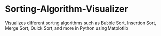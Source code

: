 # Sorting-Algorithm-Visualizer
Visualizes different sorting algorithms such as Bubble Sort, Insertion Sort, Merge Sort, Quick Sort, and more in Python using Matplotlib
